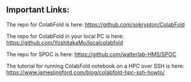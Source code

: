 ## Important Links:

The repo for ColabFold is here: https://github.com/sokrypton/ColabFold

The repo for ColabFold in your local PC is here: https://github.com/YoshitakaMo/localcolabfold

The repo for SPOC is here: https://github.com/walterlab-HMS/SPOC

The tutorial for running ColabFold notebook on a HPC over SSH is here: https://www.jameslingford.com/blog/colabfold-hpc-ssh-howto/
